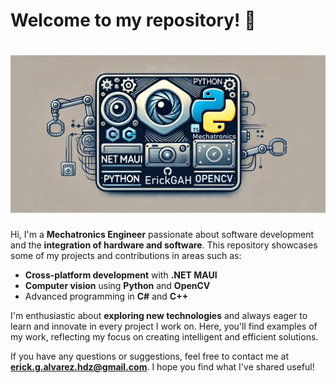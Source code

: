 # Welcome to my repository! 👋

# ![Banner](./banner.png)

Hi, I'm a **Mechatronics Engineer** passionate about software development and the **integration of hardware and software**. This repository showcases some of my projects and contributions in areas such as:

- **Cross-platform development** with **.NET MAUI**
- **Computer vision** using **Python** and **OpenCV**
- Advanced programming in **C#** and **C++**

I'm enthusiastic about **exploring new technologies** and always eager to learn and innovate in every project I work on. Here, you'll find examples of my work, reflecting my focus on creating intelligent and efficient solutions.

If you have any questions or suggestions, feel free to contact me at **erick.g.alvarez.hdz@gmail.com**. I hope you find what I've shared useful!
